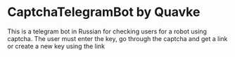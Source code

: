 # CaptchaTelegramBot by Quavke
This is a telegram bot in Russian for checking users for a robot using captcha.
The user must enter the key, go through the captcha and get a link or create a new key using the link

